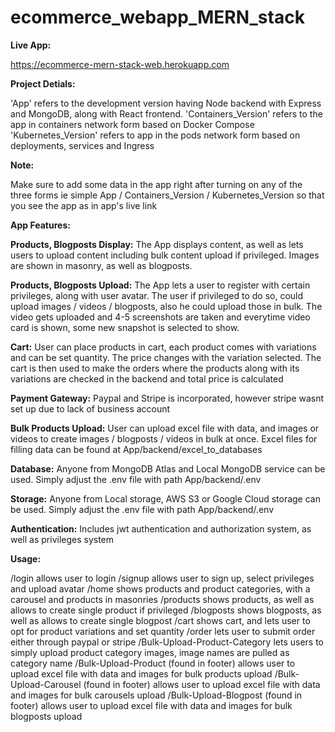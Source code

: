 # ecommerce_webapp_MERN_stack

**Live App:**

https://ecommerce-mern-stack-web.herokuapp.com

**Project Detials:**

'App' refers to the development version having Node backend with Express and MongoDB, along with  React frontend.
'Containers_Version' refers to the app in containers network form based on Docker Compose
'Kubernetes_Version' refers to app in the pods network form based on deployments, services and Ingress

**Note:**

Make sure to add some data in the app right after turning on any of the three forms ie simple App / Containers_Version / Kubernetes_Version so that you see the app as in app's live link


**App Features:**

**Products, Blogposts Display:**
The App displays content, as well as lets users to upload content including bulk content upload if privileged.
Images are shown in masonry, as well as blogposts.

**Products, Blogposts Upload:**
The App lets a user to register with certain privileges, along with user avatar. The user if privileged to do so, could upload images / videos / blogposts, also he could upload those in bulk. The video gets uploaded and 4-5 screenshots are taken and everytime video card is shown, some new snapshot is selected to show.

**Cart:**
User can place products in cart, each product comes with  variations and can be set quantity. The price changes with the variation selected. The cart is then used to make the orders where the products along with its variations are checked in the backend and total price is calculated

**Payment Gateway:**
Paypal and Stripe is incorporated, however stripe wasnt set up due to lack of business account

**Bulk Products Upload:**
User can upload excel file with data, and images or videos to create images /  blogposts / videos in bulk at once. Excel files for filling data can be found at App/backend/excel_to_databases 

**Database:**
Anyone from MongoDB Atlas and Local MongoDB service can be used. Simply adjust the .env file with path App/backend/.env 

**Storage:**
Anyone from Local storage, AWS S3 or Google Cloud storage can be used. Simply adjust the .env file with path App/backend/.env 

**Authentication:**	
Includes jwt authentication and authorization system, as well as privileges system


**Usage:**

/login allows user to login
/signup allows user to sign up, select privileges and upload avatar
/home shows products and product categories, with a carousel and products in masonries
/products shows products, as well as allows to create single product if privileged
/blogposts shows blogposts, as well as allows to create single blogpost
/cart shows cart, and lets user to opt for product variations and set quantity
/order lets user to submit order either through paypal or stripe
/Bulk-Upload-Product-Category lets users to simply upload product category images, image names are pulled as category name
/Bulk-Upload-Product (found in footer) allows user to upload excel file with data and images for bulk products upload
/Bulk-Upload-Carousel (found in footer) allows user to upload excel file with data and images for bulk carousels upload
/Bulk-Upload-Blogpost (found in footer) allows user to upload excel file with data and images for bulk blogposts upload
